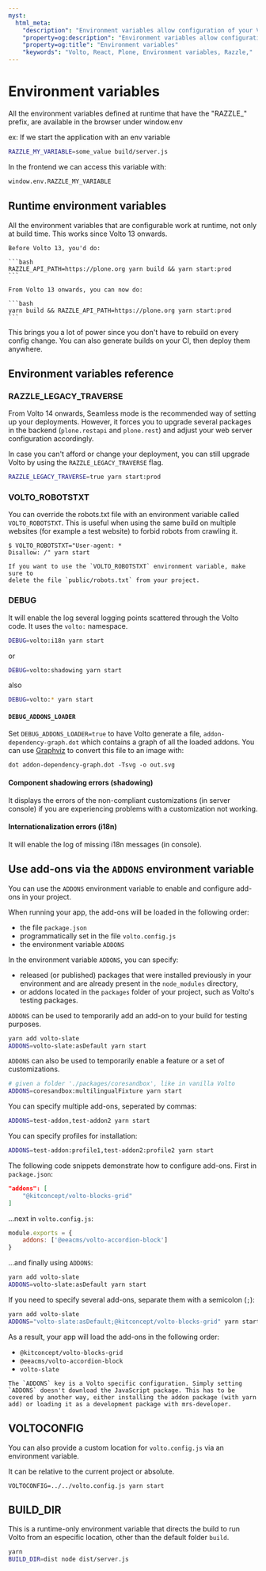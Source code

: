 ```yaml
---
myst:
  html_meta:
    "description": "Environment variables allow configuration of your Volto application at runtime."
    "property=og:description": "Environment variables allow configuration of your Volto application at runtime."
    "property=og:title": "Environment variables"
    "keywords": "Volto, React, Plone, Environment variables, Razzle,"
---
```


# Environment variables

All the environment variables defined at runtime that have the "RAZZLE_" prefix, are available in the browser under window.env

ex:
If we start the application with an env variable

```bash
RAZZLE_MY_VARIABLE=some_value build/server.js
```

In the frontend we can access this variable with:

```bash
window.env.RAZZLE_MY_VARIABLE
```

## Runtime environment variables

All the environment variables that are configurable work at runtime, not only at build time. This works since Volto 13 onwards.

````{note}
Before Volto 13, you'd do:

```bash
RAZZLE_API_PATH=https://plone.org yarn build && yarn start:prod
```

From Volto 13 onwards, you can now do:

```bash
yarn build && RAZZLE_API_PATH=https://plone.org yarn start:prod
```
````

This brings you a lot of power since you don't have to rebuild on every config change. You can also generate builds on your CI, then deploy them anywhere.


## Environment variables reference

### RAZZLE_LEGACY_TRAVERSE

From Volto 14 onwards, Seamless mode is the recommended way of setting up your deployments. However, it forces you to upgrade several packages in the backend (`plone.restapi` and `plone.rest`) and adjust your web server configuration accordingly.

In case you can't afford or change your deployment, you can still upgrade Volto by using the `RAZZLE_LEGACY_TRAVERSE` flag.

```bash
RAZZLE_LEGACY_TRAVERSE=true yarn start:prod
```

### VOLTO_ROBOTSTXT

You can override the robots.txt file with an environment variable called
`VOLTO_ROBOTSTXT`. This is useful when using the same build on multiple
websites (for example a test website) to forbid robots from crawling it.

```
$ VOLTO_ROBOTSTXT="User-agent: *
Disallow: /" yarn start
```

```{note}
If you want to use the `VOLTO_ROBOTSTXT` environment variable, make sure to
delete the file `public/robots.txt` from your project.
```

### DEBUG

It will enable the log several logging points scattered through the Volto code. It uses the `volto:` namespace.

```bash
DEBUG=volto:i18n yarn start
```

or

```bash
DEBUG=volto:shadowing yarn start
```

also

```bash
DEBUG=volto:* yarn start
```

#### `DEBUG_ADDONS_LOADER`

Set `DEBUG_ADDONS_LOADER=true` to have Volto generate a file, `addon-dependency-graph.dot` which contains a graph of all the loaded addons. You can use [Graphviz](https://graphviz.org/) to convert this file to an image with:

```
dot addon-dependency-graph.dot -Tsvg -o out.svg
```

#### Component shadowing errors (shadowing)

It displays the errors of the non-compliant customizations (in server console) if you are experiencing problems with a customization not working.

#### Internationalization errors (i18n)

It will enable the log of missing i18n messages (in console).

## Use add-ons via the `ADDONS` environment variable

You can use the `ADDONS` environment variable to enable and configure add-ons in your project.

When running your app, the add-ons will be loaded in the following order:

- the file `package.json`
- programmatically set in the file `volto.config.js`
- the environment variable `ADDONS`

In the environment variable `ADDONS`, you can specify:

- released (or published) packages that were installed previously in your environment and are already present in the `node_modules` directory,
- or addons located in the `packages` folder of your project, such as Volto's testing packages.

`ADDONS` can be used to temporarily add an add-on to your build for testing purposes.

```bash
yarn add volto-slate
ADDONS=volto-slate:asDefault yarn start
```

`ADDONS` can also be used to temporarily enable a feature or a set of customizations.

```bash
# given a folder './packages/coresandbox', like in vanilla Volto
ADDONS=coresandbox:multilingualFixture yarn start
```

You can specify multiple add-ons, seperated by commas:

```bash
ADDONS=test-addon,test-addon2 yarn start
```

You can specify profiles for installation:

```bash
ADDONS=test-addon:profile1,test-addon2:profile2 yarn start
```

The following code snippets demonstrate how to configure add-ons.
First in `package.json`:

```json
"addons": [
    "@kitconcept/volto-blocks-grid"
]
```

...next in `volto.config.js`:

```js
module.exports = {
    addons: ['@eeacms/volto-accordion-block']
}
```

...and finally using `ADDONS`:

```bash
yarn add volto-slate
ADDONS=volto-slate:asDefault yarn start
```

If you need to specify several add-ons, separate them with a semicolon (`;`):

```bash
yarn add volto-slate
ADDONS="volto-slate:asDefault;@kitconcept/volto-blocks-grid" yarn start
```

As a result, your app will load the add-ons in the following order:

- `@kitconcept/volto-blocks-grid`
- `@eeacms/volto-accordion-block`
- `volto-slate`

```{important}
The `ADDONS` key is a Volto specific configuration. Simply setting `ADDONS` doesn't download the JavaScript package. This has to be covered by another way, either installing the addon package (with yarn add) or loading it as a development package with mrs-developer.
```

## VOLTOCONFIG

You can also provide a custom location for `volto.config.js` via an environment variable.

It can be relative to the current project or absolute.

```shell
VOLTOCONFIG=../../volto.config.js yarn start
```

## BUILD_DIR

This is a runtime-only environment variable that directs the build to run Volto from an especific location, other than the default folder `build`.

```bash
yarn
BUILD_DIR=dist node dist/server.js
```
